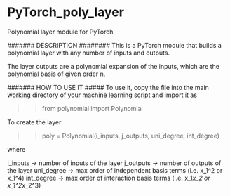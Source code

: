 # PyTorch_poly_layer
Polynomial layer module for PyTorch

####### DESCRIPTION ########
This is a PyTorch module that builds a polynomial layer with any number of inputs and outputs.

The layer outputs are a polynomial expansion of the inputs, which are the polynomial basis of given order n.



####### HOW TO USE IT #####
To use it, copy the file into the main working directory of your machine learning script and import it as

>> from polynomial import Polynomial

To create the layer

>> poly = Polynomial(i_inputs, j_outputs, uni_degree, int_degree)

where

i_inputs   -> number of inputs of the layer
j_outputs  -> number of outputs of the layer
uni_degree -> max order of independent basis terms (i.e. x_1^2 or x_1^4)
int_degree -> max order of interaction basis terms (i.e. x_1*x_2 or x_1^2*x_2^3)
